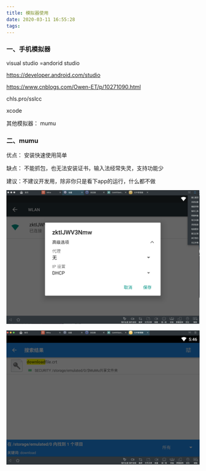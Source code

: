 ```yaml
---
title: 模拟器使用
date: 2020-03-11 16:55:28
tags:
---
```


### 一、手机模拟器

visual studio =andorid studio 

https://developer.android.com/studio

https://www.cnblogs.com/Owen-ET/p/10271090.html

chls.pro/sslcc

xcode 

其他模拟器： mumu

### 二、mumu



优点： 安装快速使用简单

缺点： 不能抓包，也无法安装证书，输入法经常失灵，支持功能少

建议：不建议开发用，除非你只是看下app的运行，什么都不做

![Alt text](../images/mumu_wlan.png)

![Alt text](../images/mumu_crt.png)


